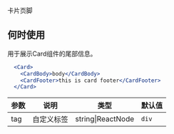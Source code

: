 卡片页脚

## 何时使用
用于展示Card组件的尾部信息。

````jsx
  <Card>
    <CardBody>body</CardBody>
    <CardFooter>this is card footer</CardFooter>
  </Card>
````

| 参数 | 说明 | 类型 | 默认值 |
| --- | --- | --- | --- |
| tag | 自定义标签 | string\|ReactNode | `div` |